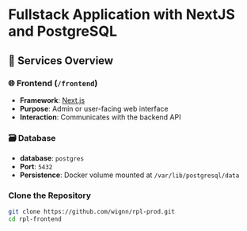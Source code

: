 # Fullstack Application with NextJS and PostgreSQL


## 🚀 Services Overview

### 🌐 Frontend (`/frontend`)

- **Framework**: [Next.js](https://nextjs.org/)
- **Purpose**: Admin or user-facing web interface
- **Interaction**: Communicates with the backend API

### 🗃️ Database

- **database**: `postgres`
- **Port**: `5432`
- **Persistence**: Docker volume mounted at `/var/lib/postgresql/data`

### Clone the Repository

```bash
git clone https://github.com/wignn/rpl-prod.git
cd rpl-frontend
```

